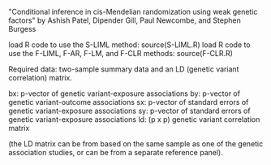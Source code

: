 "Conditional inference in cis-Mendelian randomization using weak genetic factors"
by Ashish Patel, Dipender Gill, Paul Newcombe, and Stephen Burgess

load R code to use the S-LIML method: source(S-LIML.R)
load R code to use the F-LIML, F-AR, F-LM, and F-CLR methods: source(F-CLR.R)

Required data: two-sample summary data and an LD (genetic variant correlation) matrix.

bx: p-vector of genetic variant-exposure associations 
by: p-vector of genetic variant-outcome associations
sx: p-vector of standard errors of genetic variant-exposure associations 
sy: p-vector of standard errors of genetic variant-exposure associations
ld: (p x p) genetic variant correlation matrix

(the LD matrix can be from based on the same sample as one of the genetic association studies, or can be from a separate reference panel).
